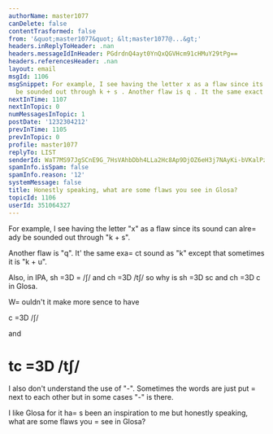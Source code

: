 ```yaml
---
authorName: master1077
canDelete: false
contentTrasformed: false
from: '&quot;master1077&quot; &lt;master1077@...&gt;'
headers.inReplyToHeader: .nan
headers.messageIdInHeader: PGdrdnQ4ayt0YnQxQGVHcm91cHMuY29tPg==
headers.referencesHeader: .nan
layout: email
msgId: 1106
msgSnippet: For example, I see having the letter x as a flaw since its sound can already
  be sounded out through k + s . Another flaw is q . It the same exact sound as
nextInTime: 1107
nextInTopic: 0
numMessagesInTopic: 1
postDate: '1232304212'
prevInTime: 1105
prevInTopic: 0
profile: master1077
replyTo: LIST
senderId: WaT7MS97JgSCnE9G_7HsVAhbDbh4LLa2Hc8Ap9DjOZ6eH3j7NAyKi-bVKalPzOW48aPGto6cL_cBcWHorJgqwT3eO0aF8rC6UG8
spamInfo.isSpam: false
spamInfo.reason: '12'
systemMessage: false
title: Honestly speaking, what are some flaws you see in Glosa?
topicId: 1106
userId: 351064327
---
```


For example, I see having the letter "x" as a flaw since its sound can
alre=
ady be sounded out through "k + s".


Another flaw is "q". It' the same exa=
ct sound as "k" except that
sometimes it is "k + u".

Also, in IPA, sh =3D =
/ʃ/ and ch =3D /tʃ/ so why is sh =3D sc and ch =3D c in
Glosa.

W=
ouldn't it make more sence to have

c =3D /ʃ/

and 

tc =3D /tʃ/
=


I also don't understand the use of "-". Sometimes the words are just
put =
next to each other but in some cases "-" is there.


I like Glosa for it ha=
s been an inspiration to me but honestly
speaking, what are some flaws you =
see in Glosa?


